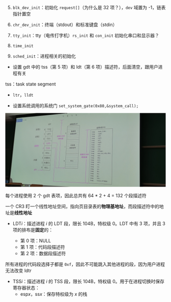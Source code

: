 5. `blk_dev_init`：初始化 `request[]`（为什么是 32 项？），`dev` 域置为 -1，链表指针置空

6. `chr_dev_init`：终端（stdout）和标准键盘（stdin）

7. `tty_init`：tty（电传打字机）`rs_init` 和 `con_init` 初始化串口和显示器？

8. `time_init`

9. `sched_init`：进程相关的初始化

- 设置 gdt 中的 tss（第 5 项）和 ldt（第 6 项）描述符，后面清空，跟用户进程有关

tss：task state segment

- `ltr`，`lldt`

- 设置系统调用的系统门 `set_system_gate(0x80,&system_call);`

![](img/sched_init.jpg)

每个进程使用 2 个 gdt 表项，因此总共有 64 * 2 + 4 = 132 个段描述符

一个 CR3 盯一个线性地址空间，指向页目录表的**物理基地址**，而段描述符中的地址是**线性地址**

- LDT$i$：描述进程 $i$ 的 LDT 段，限长 104B，特权级 0。LDT 中有 3 项，并且 3 项的排布是**固定**的：

    - 第 0 项：NULL
    - 第 1 项：代码段描述符
    - 第 2 项：数据段描述符

所有进程的代码段选择子都是 `0xf`，因此不可能跳入其他进程的段，因为用户进程无法改变 ldtr

- TSS$i$：描述进程 $i$ 的 TSS 段，限长 104B，特权级 0。用于在进程切换时保存寄存器状态：
    - esp$x$，ss$x$：保存特权级为 $x$ 的栈
